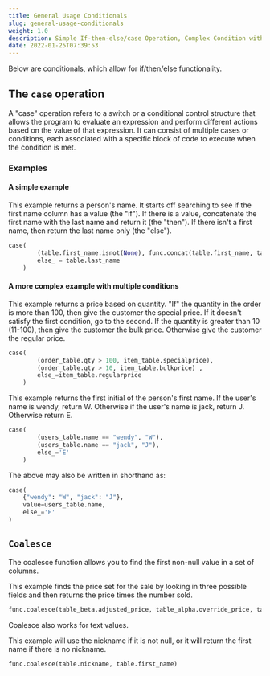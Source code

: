 ```yaml
---
title: General Usage Conditionals
slug: general-usage-conditionals
weight: 1.0
description: Simple If-then-else/case Operation, Complex Condition with Multiple Options, Coalesce
date: 2022-01-25T07:39:53
---
```



Below are conditionals, which allow for if/then/else functionality.


## The `case` operation

A "case" operation refers to a switch or a conditional control structure that allows the program to evaluate an expression and perform different actions based on the value of that expression. It can consist of multiple cases or conditions, each associated with a specific block of code to execute when the condition is met.

### Examples
#### A simple example
This example returns a person's name. It starts off searching to see if the first name column has a value (the "if"). If there is a value, concatenate the first name with the last name and return it (the "then"). If there isn't a first name, then return the last name only (the "else").

```python
case(
        (table.first_name.isnot(None), func.concat(table.first_name, table.last_name)), 
        else_ = table.last_name
    )
```


#### A more complex example with multiple conditions
This example returns a price based on quantity. "If" the quantity in the order is more than 100, then give the customer the special price. If it doesn't satisfy the first condition, go to the second. If the quantity is greater than 10 (11-100), then give the customer the bulk price. Otherwise give the customer the regular price.

```python
case( 
        (order_table.qty > 100, item_table.specialprice), 
        (order_table.qty > 10, item_table.bulkprice) , 
        else_=item_table.regularprice
    )
```

This example returns the first initial of the person's first name. If the user's name is wendy, return W. Otherwise if the user's name is jack, return J. Otherwise return E.

```python
case( 
        (users_table.name == "wendy", "W"), 
        (users_table.name == "jack", "J"), 
        else_='E'
    )
```


The above may also be written in shorthand as:

```python
case(
    {"wendy": "W", "jack": "J"}, 
    value=users_table.name, 
    else_='E' 
)
```



## `Coalesce`

The coalesce function allows you to find the first non-null value in a set of columns.

This example finds the price set for the sale by looking in three possible fields and then returns the price times the number sold.

```python
func.coalesce(table_beta.adjusted_price, table_alpha.override_price, table_alpha.price) * table_beta.quantity_sold
```

Coalesce also works for text values.

This example will use the nickname if it is not null, or it will return the first name if there is no nickname. 

```python
func.coalesce(table.nickname, table.first_name)
```
